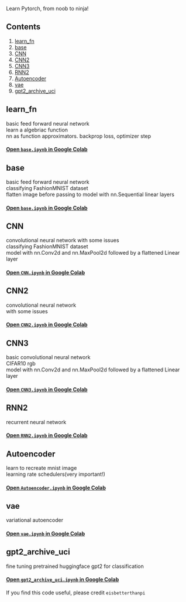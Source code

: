 
Learn Pytorch, from noob to ninja!

<!-- [![Open In Colab](https://colab.research.google.com/assets/colab-badge.svg)](https://colab.research.google.com/github/eisbetterthanpi/python/pytorch/blob/master/Autoencoder.ipynb) -->

## Contents
1. [learn_fn](#learn_fn)
1. [base](#base)
2. [CNN](#cnn)
3. [CNN2](#cnn2)
3. [CNN3](#cnn3)
3. [RNN2](#rnn2)
3. [Autoencoder](#autoencoder)
5. [vae](#vae)
6. [gpt2_archive_uci](#gpt2_archive_uci)
<!-- 4. [Fourth Example](#fourth-examplehttpwwwfourthexamplecom) -->

## learn_fn
basic feed forward neural network<br />
learn a algebriac function<br />
nn as function approximators. backprop loss, optimizer step
#### [Open `base.ipynb` in Google Colab](https://colab.research.google.com/github/eisbetterthanpi/pytorch/blob/master/base.ipynb)


## base
basic feed forward neural network<br />
classifying FashionMNIST dataset<br />
flatten image before passing to model with nn.Sequential linear layers
#### [Open `base.ipynb` in Google Colab](https://colab.research.google.com/github/eisbetterthanpi/pytorch/blob/master/base.ipynb)

## CNN
convolutional neural network with some issues<br />
classifying FashionMNIST dataset<br />
model with nn.Conv2d and nn.MaxPool2d followed by a flattened Linear layer
#### [Open `CNN.ipynb` in Google Colab](https://colab.research.google.com/github/eisbetterthanpi/pytorch/blob/master/CNN.ipynb)

## CNN2
convolutional neural network<br />
with some issues
#### [Open `CNN2.ipynb` in Google Colab](https://colab.research.google.com/github/eisbetterthanpi/pytorch/blob/master/CNN2.ipynb)

## CNN3
basic convolutional neural network<br />
CIFAR10 rgb<br />
model with nn.Conv2d and nn.MaxPool2d followed by a flattened Linear layer
#### [Open `CNN3.ipynb` in Google Colab](https://colab.research.google.com/github/eisbetterthanpi/pytorch/blob/master/CNN3.ipynb)


## RNN2
recurrent neural network

#### [Open `RNN2.ipynb` in Google Colab](https://colab.research.google.com/github/eisbetterthanpi/pytorch/blob/master/RNN2.ipynb)

## Autoencoder
learn to recreate mnist image<br />
learning rate schedulers(very important!)<br />
#### [Open `Autoencoder.ipynb` in Google Colab](https://colab.research.google.com/github/eisbetterthanpi/pytorch/blob/master/Autoencoder.ipynb)

## vae
variational autoencoder
#### [Open `vae.ipynb` in Google Colab](https://colab.research.google.com/github/eisbetterthanpi/pytorch/blob/master/vae.ipynb)

## gpt2_archive_uci
fine tuning pretrained huggingface gpt2 for classification
#### [Open `gpt2_archive_uci.ipynb` in Google Colab](https://colab.research.google.com/github/eisbetterthanpi/pytorch/blob/master/gpt2_archive_uci.ipynb)




If you find this code useful, please credit `eisbetterthanpi`
<!-- [website](https://github.com/eisbetterthanpi) -->
[website]: https://github.com/eisbetterthanpi


